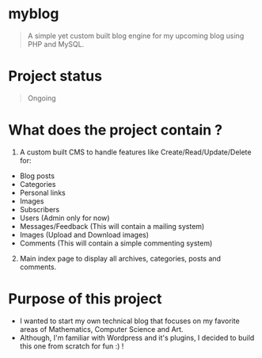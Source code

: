 # myblog
> A simple yet custom built blog engine for my upcoming blog using PHP and MySQL.

# Project status
> Ongoing

# What does the project contain ?
1. A custom built CMS to handle features like Create/Read/Update/Delete for:
  * Blog posts
  * Categories
  * Personal links
  * Images
  * Subscribers
  * Users (Admin only for now)
  * Messages/Feedback (This will contain a mailing system)
  * Images (Upload and Download images)
  * Comments (This will contain a simple commenting system)

2. Main index page to display all archives, categories, posts and comments.

# Purpose of this project
  * I wanted to start my own technical blog that focuses on my favorite areas of Mathematics, Computer Science and Art.
  * Although, I'm familiar with Wordpress and it's plugins, I decided to build this one from scratch for fun :) !


